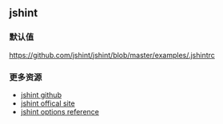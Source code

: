## jshint
### 默认值
https://github.com/jshint/jshint/blob/master/examples/.jshintrc

### 更多资源
* [jshint github](https://github.com/jshint/jshint)
* [jshint offical site](http://jshint.com)
* [jshint options reference](http://www.jshint.com/docs/options/)